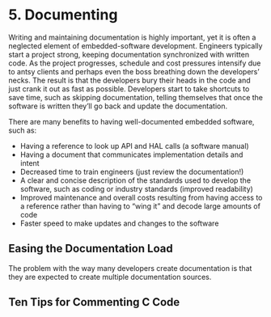 # 5. Documenting

Writing and maintaining documentation is highly important, yet it is often a neglected
element of embedded-software development. Engineers typically start a project strong,
keeping documentation synchronized with written code. As the project progresses,
schedule and cost pressures intensify due to antsy clients and perhaps even the boss
breathing down the developers’ necks. The result is that the developers bury their heads
in the code and just crank it out as fast as possible. Developers start to take shortcuts to
save time, such as skipping documentation, telling themselves that once the software is
written they’ll go back and update the documentation.

There are many benefits to having well-documented embedded software, such as:

- Having a reference to look up API and HAL calls (a software manual)
- Having a document that communicates implementation details and intent
- Decreased time to train engineers (just review the documentation!)
- A clear and concise description of the standards used to develop the
software, such as coding or industry standards (improved readability)
- Improved maintenance and overall costs resulting from having
access to a reference rather than having to “wing it” and decode large
amounts of code
- Faster speed to make updates and changes to the software

## Easing the Documentation Load

The problem with the way many developers create documentation is that they are
expected to create multiple documentation sources.

## Ten Tips for Commenting C Code